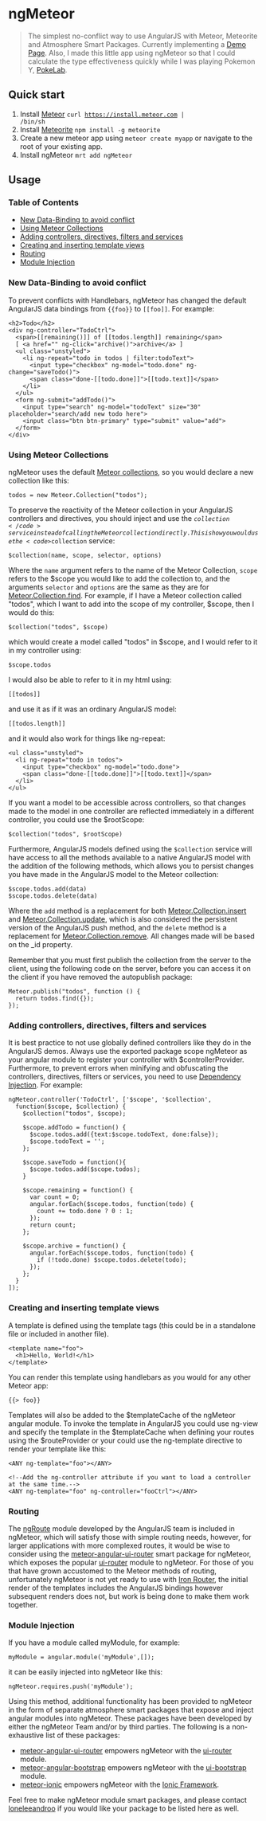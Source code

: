 ngMeteor
========
> The simplest no-conflict way to use AngularJS with Meteor, Meteorite and Atmosphere Smart Packages.
> Currently implementing a [Demo Page](http://ng.meteor.com).
> Also, I made this little app using ngMeteor so that I could calculate the type effectiveness quickly while I was playing Pokemon Y, [PokeLab](http://pokelab.meteor.com/).

## Quick start
1. Install [Meteor](http://docs.meteor.com/#quickstart) <code>curl https://install.meteor.com | /bin/sh</code>
2. Install [Meteorite](https://github.com/oortcloud/meteorite#installing-meteorite) <code>npm install -g meteorite</code>
3. Create a new meteor app using <code>meteor create myapp</code> or navigate to the root of your existing app.
4. Install ngMeteor <code>mrt add ngMeteor</code>


## Usage
### Table of Contents
- [New Data-Binding to avoid conflict](https://github.com/loneleeandroo/ngMeteor#new-data-binding-to-avoid-conflict)
- [Using Meteor Collections](https://github.com/loneleeandroo/ngMeteor#using-meteor-collections)
- [Adding controllers, directives, filters and services](https://github.com/loneleeandroo/ngMeteor#adding-controllers-directives-filters-and-services)
- [Creating and inserting template views](https://github.com/loneleeandroo/ngMeteor#creating-and-inserting-template-views)
- [Routing](https://github.com/loneleeandroo/ngMeteor#routing)
- [Module Injection](https://github.com/loneleeandroo/ngMeteor#module-injection)

### New Data-Binding to avoid conflict
To prevent conflicts with Handlebars, ngMeteor has changed the default AngularJS data bindings from <code>{{foo}}</code> to <code>[[foo]]</code>. For example:

    <h2>Todo</h2>
    <div ng-controller="TodoCtrl">
      <span>[[remaining()]] of [[todos.length]] remaining</span>
      [ <a href="" ng-click="archive()">archive</a> ]
      <ul class="unstyled">
        <li ng-repeat="todo in todos | filter:todoText">
          <input type="checkbox" ng-model="todo.done" ng-change="saveTodo()">
          <span class="done-[[todo.done]]">[[todo.text]]</span>
        </li>
      </ul>
      <form ng-submit="addTodo()">
        <input type="search" ng-model="todoText" size="30" placeholder="search/add new todo here">
        <input class="btn btn-primary" type="submit" value="add">
      </form>
    </div>

### Using Meteor Collections
ngMeteor uses the default [Meteor collections](http://docs.meteor.com/#meteor_collection), so you would declare a new collection like this:

    todos = new Meteor.Collection("todos");

To preserve the reactivity of the Meteor collection in your AngularJS controllers and directives, you should inject and use the <code>$collection</code> service instead of calling the Meteor collection directly. This is how you would use the <code>$collection</code> service:

    $collection(name, scope, selector, options)

Where the <code>name</code> argument refers to the name of the Meteor Collection, <code>scope</code> refers to the $scope you would like to add the collection to, and the arguments <code>selector</code> and <code>options</code> are the same as they are for [Meteor.Collection.find](http://docs.meteor.com/#find). For example, if I have a Meteor collection called "todos", which I want to add into the scope of my controller, $scope, then I would do this:

    $collection("todos", $scope)

which would create a model called "todos" in $scope, and I would refer to it in my controller using:

    $scope.todos

I would also be able to refer to it in my html using:

    [[todos]]

and use it as if it was an ordinary AngularJS model:

    [[todos.length]]

and it would also work for things like ng-repeat:

    <ul class="unstyled">
      <li ng-repeat="todo in todos">
        <input type="checkbox" ng-model="todo.done">
        <span class="done-[[todo.done]]">[[todo.text]]</span>
      </li>
    </ul>

If you want a model to be accessible across controllers, so that changes made to the model in one controller are reflected immediately in a different controller, you could use the $rootScope:

    $collection("todos", $rootScope)

Furthermore, AngularJS models defined using the <code>$collection</code> service will have access to all the methods available to a native AngularJS model with the addition of the following methods, which allows you to persist changes you have made in the AngularJS model to the Meteor collection:

    $scope.todos.add(data)
    $scope.todos.delete(data)

Where the <code>add</code> method is a replacement for both [Meteor.Collection.insert](http://docs.meteor.com/#insert) and [Meteor.Collection.update](http://docs.meteor.com/#update), which is also considered the persistent version of the AngularJS push method, and the <code>delete</code> method is a replacement for [Meteor.Collection.remove](http://docs.meteor.com/#remove). All changes made will be based on the _id property.

Remember that you must first publish the collection from the server to the client, using the following code on the server, before you can access it on the client if you have removed the autopublish package:

    Meteor.publish("todos", function () {
      return todos.find({});
    });

### Adding controllers, directives, filters and services
It is best practice to not use globally defined controllers like they do in the AngularJS demos. Always use the exported package scope ngMeteor as your angular module to register your controller with $controllerProvider. Furthermore, to prevent errors when minifying and obfuscating the controllers, directives, filters or services, you need to use [Dependency Injection](http://docs.angularjs.org/guide/di). For example:

    ngMeteor.controller('TodoCtrl', ['$scope', '$collection',
      function($scope, $collection) {
        $collection("todos", $scope);
       
        $scope.addTodo = function() {
          $scope.todos.add({text:$scope.todoText, done:false});
          $scope.todoText = '';
        };

        $scope.saveTodo = function(){
          $scope.todos.add($scope.todos);
        }
       
        $scope.remaining = function() {
          var count = 0;
          angular.forEach($scope.todos, function(todo) {
            count += todo.done ? 0 : 1;
          });
          return count;
        };
       
        $scope.archive = function() {
          angular.forEach($scope.todos, function(todo) {
            if (!todo.done) $scope.todos.delete(todo);
          });
        };
      }
    ]);

### Creating and inserting template views
A template is defined using the template tags (this could be in a standalone file or included in another file).

    <template name="foo">
      <h1>Hello, World!</h1>
    </template>

You can render this template using handlebars as you would for any other Meteor app:

    {{> foo}}

Templates will also be added to the $templateCache of the ngMeteor angular module. To invoke the template in AngularJS you could use ng-view and specify the template in the $templateCache when defining your routes using the $routeProvider or your could use the ng-template directive to render your template like this:

    <ANY ng-template="foo"></ANY>

    <!--Add the ng-controller attribute if you want to load a controller at the same time.-->    
    <ANY ng-template="foo" ng-controller="fooCtrl"></ANY>

### Routing
The [ngRoute](http://docs.angularjs.org/api/ngRoute) module developed by the AngularJS team is included in ngMeteor, which will satisfy those with simple routing needs, however, for larger applications with more complexed routes, it would be wise to consider using the [meteor-angular-ui-router](https://github.com/ccll/meteor-angular-ui-router) smart package for ngMeteor, which exposes the popular [ui-router](https://github.com/angular-ui/ui-router) module to ngMeteor. For those of you that have grown accustomed to the Meteor methods of routing, unfortunately ngMeteor is not yet ready to use with [Iron Router](https://github.com/EventedMind/iron-router), the initial render of the templates includes the AngularJS bindings however subsequent renders does not, but work is being done to make them work together.

### Module Injection
If you have a module called myModule, for example:

    myModule = angular.module('myModule',[]);

it can be easily injected into ngMeteor like this:

    ngMeteor.requires.push('myModule');

Using this method, additional functionality has been provided to ngMeteor in the form of separate atmosphere smart packages that expose and inject angular modules into ngMeteor. These packages have been developed by either the ngMeteor Team and/or by third parties. The following is a non-exhaustive list of these packages:

- [meteor-angular-ui-router](https://github.com/ccll/meteor-angular-ui-router) empowers ngMeteor with the [ui-router](https://github.com/angular-ui/ui-router) module.
- [meteor-angular-bootstrap](https://github.com/ccll/meteor-angular-bootstrap) empowers ngMeteor with the [ui-bootstrap](http://angular-ui.github.io/bootstrap/) module.
- [meteor-ionic](https://github.com/cramrov/meteor-ionic) empowers ngMeteor with the [Ionic Framework](http://ionicframework.com/).

Feel free to make ngMeteor module smart packages, and please contact [loneleeandroo](https://github.com/loneleeandroo) if you would like your package to be listed here as well.


<!---
### Dynamic routing
Routes will automaticlly be created based on a template's name, however, you can override the dynamic routes by manually assigning a route using $routeProvider. The route will load that template and conditionally load a controller with the same name if it exists. You can prevent a template from creating a route by adding a "_" infront of the template name. Based on the URL, this is how you should name your templates:

| URL                               | Template / Controller name     | $routeParams |
| :-------------------------------- | :----------------------------- | :----------- |
| /                                 | index                          |              |
| /page                             | page                           |              |
| /page/post                        | page.post                      |              |
| /page/post/:edit                  | page.post_edit                 | edit         |
| /page/post/:edit/:user            | page.post_edit_user            | edit, user   |
| /page/post/:edit/:user/attachment | page.post_edit_user.attachment | edit, user   |
| No route!                         | _anyName                       |              |

For example, if I wanted a template to show when a user goes to <code>/post/:postId/edit</code>, then my HTML would look like this:

    <head>
      <title>ngMeteor</title>
    </head>

    <body>
      <div ng-view></div>
    </body>

    <template name="post_postId.edit">
      <h1>Your post id is [[postId]]</h1>
    </template>

and my controller would look like this:

    ngMeteor.controller('post_postId.edit', ['$scope', '$routeParams',
      function($scope, $routeParams) {
        $scope.postId = $routeParams.postId;
      }
    ]);

Currently looking at authentication when routing.

### Nested Views
Currently in progress. I am considering using [ui-router](https://github.com/angular-ui/ui-router) or [angular-segment](https://github.com/artch/angular-route-segment).

### Drag and Drog
Currently in progress. I am considering using [angular-dragdrop](https://github.com/codef0rmer/angular-dragdrop)
    
### Touch events via [Hammer.js](https://github.com/EightMedia/hammer.js/)
Within an Angular.js application, allows you to specify custom behaviour on Hammer.js touch events.
Usage, currently as attribute only:

    ng-tap="{expression}"

You can change the default settings for the instance by adding a second attribute with options:

    ng-touch-options="{drag: false, transform: false}"

This is a list of all the supported touch events:

    hold
    tap
    doubletap
    drag
    dragstart
    dragend
    dragup
    dragdown
    dragleft
    dragright
    swipe
    swipeup
    swipedown
    swipeleft
    swiperight
    transform
    transformstart
    transformend
    rotate
    pinch
    pinchin
    pinchout
    touch
    release

### Other Included Angular Modules
<code>ngMeteor</code> includes these Angular modules in the Angular application module, which means that it is ready to use out of the box:
#### [ui-select2](https://github.com/angular-ui/ui-select2)
> This directive allows you to enhance your select elements with behaviour from the select2 library.

This is a basic example of how you would use the module:

    <select ui-select2 ng-model="select2" data-placeholder="Pick a number">
        <option value=""></option>
        <option value="one">First</option>
        <option value="two">Second</option>
        <option value="three">Third</option>
    </select>


### Where should i put my files?
There is no special structure required for ngMeteor besides the rules specified in the [Official Meteor Documentation](http://docs.meteor.com/#structuringyourapp). This is just an example structure to show you where files should generally go, so feel free to change the layout however you want:

```bash
myapp/  
  collections/          # <- definitions of collections and methods on them (could be models/)
  client/
    controllers/
    directives/
    filters/
    lib/                # <- client specific libraries (also loaded first)
      environment.js    # <- configuration of any client side packages
      helpers/          # <- any helpers (handlebars or otherwise) that are used often in view files
    services/
    stylesheets/        # <- css / styl / less files
    views/
      partials/
      <page>.html       # <- the templates specific to a single page
    main.js             # <- basic Meteor.startup code.
    index.html          # <- toplevel html
  lib/                  # <- any common code for client/server. These files are loaded first.
    environment.js      # <- general configuration
    methods.js          # <- Meteor.method definitions
    external/           # <- common code from someone else
  private/              # <- static files, such as images, that are served directly.
  public/               # <- static files, such as images, that are served directly.
  server/
    publications.js     # <- Meteor.publish definitions
    environment.js      # <- configuration of server side packages
  tests/                # <- unit test files (won't be loaded on client or server)
```
-->
